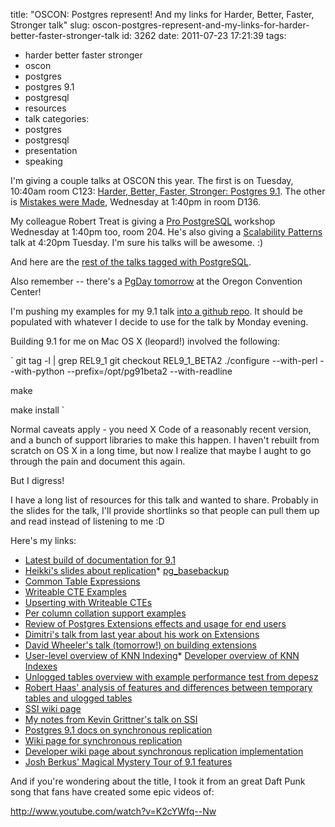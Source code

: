 title: "OSCON: Postgres represent! And my links for Harder, Better, Faster, Stronger talk"
slug: oscon-postgres-represent-and-my-links-for-harder-better-faster-stronger-talk
id: 3262
date: 2011-07-23 17:21:39
tags: 
- harder better faster stronger
- oscon
- postgres
- postgres 9.1
- postgresql
- resources
- talk
categories: 
- postgres
- postgresql
- presentation
- speaking

I'm giving a couple talks at OSCON this year. The first is on Tuesday, 10:40am room C123: [Harder, Better, Faster, Stronger: Postgres 9.1](http://www.oscon.com/oscon2011/public/schedule/detail/19275).  The other is [Mistakes were Made](http://www.oscon.com/oscon2011/public/schedule/detail/18777), Wednesday at 1:40pm in room D136.

My colleague Robert Treat is giving a [Pro PostgreSQL](http://www.oscon.com/oscon2011/public/schedule/detail/19206) workshop Wednesday at 1:40pm too, room 204\. He's also giving a [Scalability Patterns](http://www.oscon.com/oscon2011/public/schedule/detail/19196) talk at 4:20pm Tuesday. I'm sure his talks will be awesome. :)

And here are the [rest of the talks tagged with PostgreSQL](http://www.oscon.com/oscon2011/public/schedule/tag/postgresql).

Also remember -- there's a [PgDay tomorrow](http://calagator.org/events/1250460814) at the Oregon Convention Center!

I'm pushing my examples for my 9.1 talk [into a github repo](https://github.com/selenamarie/pg91demo).  It should be populated with whatever I decide to use for the talk by Monday evening.

Building 9.1 for me on Mac OS X (leopard!) involved the following:

`
git tag -l | grep REL9_1
git checkout REL9_1_BETA2
./configure --with-perl --with-python --prefix=/opt/pg91beta2 --with-readline

make

make install
`

Normal caveats apply - you need X Code of a reasonably recent version, and a bunch of support libraries to make this happen. I haven't rebuilt from scratch on OS X in a long time, but now I realize that maybe I aught to go through the pain and document this again.

But I digress!

I have a long list of resources for this talk and wanted to share. Probably in the slides for the talk, I'll provide shortlinks so that people can pull them up and read instead of listening to me :D

Here's my links:

*   [Latest build of documentation for 9.1](http://developer.postgresql.org/)
*   [Heikki's slides about replication](http://www.pgcon.org/2010/schedule/attachments/149_PGCon2010-Built-in-Replication.pdf)*   [pg_basebackup](http://www.postgresql.org/docs/9.1/static/app-pgbasebackup.html)
*   [Common Table Expressions](http://developer.postgresql.org/pgdocs/postgres/queries-with.html#QUERIES-WITH-MODIFYING "Common Table Expressions")
*   [Writeable CTE Examples](http://www.depesz.com/index.php/2011/03/16/waiting-for-9-1-writable-cte/ "Writeable CTE examples")
*   [Upserting with Writeable CTEs](http://xzilla.net/blog/2011/Mar/Upserting-via-Writeable-CTE.html "Upserting with Writeable CTEs")
*   [Per column collation support examples](http://www.depesz.com/index.php/2011/03/04/waiting-for-9-1-per-column-collation-support/ "Per column collation support examples")
*   [Review of Postgres Extensions effects and usage for end users](http://facility9.com/2011/03/postgresql-extensions/ "Review of Postgres Extensions effects and usage for end users")
*   [Dimitri's talk from last year about his work on Extensions](http://wiki.postgresql.org/images/0/00/PGDay2010-Extensions.pdf "Dimitri")
*   [David Wheeler's talk (tomorrow!) on building extensions](http://wiki.postgresql.org/wiki/PDXPUGDay2011#Building_and_Distributing_PostgreSQL_Extensions_Without_Learning_C_.28David_E._Wheeler.29 "David Wheeler")
*   [User-level overview of KNN Indexing](http://wiki.postgresql.org/wiki/What)*   [Developer overview of KNN Indexes](http://www.sai.msu.su/~megera/postgres/talks/pgday-2010.pdf "Developer overview of KNN Indexes")
*   [Unlogged tables overview with example performance test from depesz](http://www.depesz.com/index.php/2011/01/03/waiting-for-9-1-unlogged-tables/ "Unlogged tables overview with example performance test from depesz")
*   [Robert Haas' analysis of features and differences between temporary tables and ulogged tables](http://rhaas.blogspot.com/2010/05/global-temporary-and-unlogged-tables.html "Robert Haas")
*   [SSI wiki page](http://wiki.postgresql.org/wiki/SSI "SSI wiki page")
*   [My notes from Kevin Grittner's talk on SSI](http://www.chesnok.com/daily/2011/03/24/raw-notes-from-kevin-grittners-talk-on-ssi/ "My notes from Kevin Grittner")
*   [Postgres 9.1 docs on synchronous replication](http://developer.postgresql.org/pgdocs/postgres/warm-standby.html#SYNCHRONOUS-REPLICATION  "Postgres 9.1 docs on synchronous replication")
*   [Wiki page for synchronous replication](http://wiki.postgresql.org/wiki/What%27s_new_in_PostgreSQL_9.1#Synchronous_replication_and_other_replication_features "Wiki page for synchronous replication")
*   [Developer wiki page about synchronous replication implementation](http://wiki.postgresql.org/wiki/Synchronous_replication  "Developer wiki page about synchronous replication implementation")
*   [Josh Berkus' Magical Mystery Tour of 9.1 features](http://www.pgexperts.com/document.html?id=50 "Josh Berkus")

And if you're wondering about the title, I took it from an great Daft Punk song that fans have created some epic videos of:

http://www.youtube.com/watch?v=K2cYWfq--Nw
